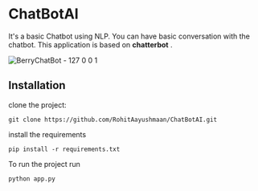 # ChatBotAI

It's a basic Chatbot using NLP. You can have basic conversation with the chatbot. This application is based on **chatterbot** .

![BerryChatBot - 127 0 0 1](https://github.com/RohitAayushmaan/ChatBotAI/assets/52812829/ade684e0-3c2c-4144-a8c1-cbe12895e605)



## Installation
clone the project: 
```
git clone https://github.com/RohitAayushmaan/ChatBotAI.git
```

install the requirements
```
pip install -r requirements.txt
```

To run the project run
```
python app.py
```
